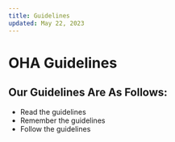 ```yaml
---
title: Guidelines
updated: May 22, 2023
---
```


# OHA Guidelines

## Our Guidelines Are As Follows:
* Read the guidelines
* Remember the guidelines
* Follow the guidelines